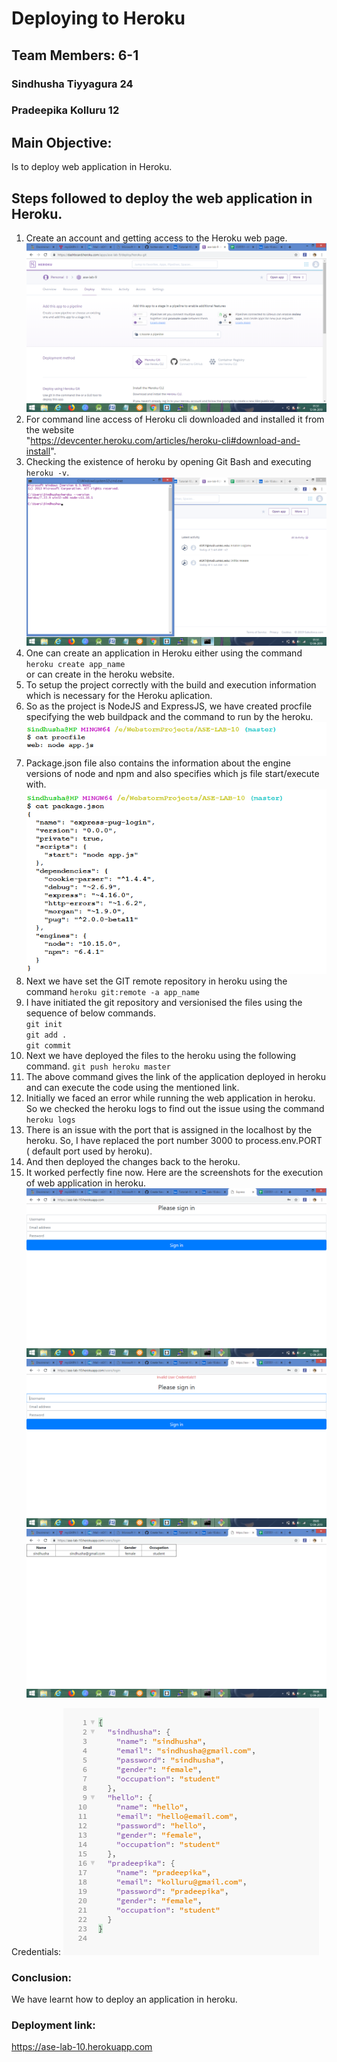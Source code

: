 # Deploying to Heroku

## Team Members: 6-1
### Sindhusha Tiyyagura 24
### Pradeepika Kolluru 12

## Main Objective:
Is to deploy web application in Heroku.

## Steps followed to deploy the web application in Heroku.

1) Create an account and getting access to the Heroku web page.
![](https://github.com/sindhusha-t/ASE-Lab-Assignments/raw/master/LAB-10/Screenshots/account%20creation.png)
2) For command line access of Heroku cli downloaded and installed it from the website   
"https://devcenter.heroku.com/articles/heroku-cli#download-and-install".
3) Checking the existence of heroku by opening Git Bash and executing `heroku -v`.
![](https://github.com/sindhusha-t/ASE-Lab-Assignments/raw/master/LAB-10/Screenshots/verified%20heroku.png)
4) One can create an application in Heroku either using the command `heroku create app_name`    
or can create in the heroku website.
5) To setup the project correctly with the build and execution information which is necessary for the Heroku aplication.
6) So as the project is NodeJS and ExpressJS, we have created procfile specifying the web buildpack and the command to run by the heroku.
![](https://github.com/sindhusha-t/ASE-Lab-Assignments/raw/master/LAB-10/Screenshots/proc%20file.PNG)
7) Package.json file also contains the information about the engine versions of node and npm and also specifies which js file start/execute with. 
![](https://github.com/sindhusha-t/ASE-Lab-Assignments/raw/master/LAB-10/Screenshots/package.json%20file.PNG)
8) Next we have set the GIT remote repository in heroku using the command `heroku git:remote -a app_name`
9) I have initiated the git repository and versionised the files using the sequence of below commands.   
`git init`   
`git add .`   
`git commit`   
10) Next we have deployed the files to the heroku using the following command.
`git push heroku master`
11) The above command gives the link of the application deployed in heroku and can execute the code using the mentioned link.
12) Initially we faced an error while running the web application in heroku. So we checked the heroku logs to find out the issue using the command `heroku logs`
13) There is an issue with the port that is assigned in the localhost by the heroku. So, I have replaced the port number 3000 to process.env.PORT ( default port used by heroku).
14) And then deployed the changes back to the heroku.
15) It worked perfectly fine now.
Here are the screenshots for the execution of web application in heroku.
![](https://github.com/sindhusha-t/ASE-Lab-Assignments/raw/master/LAB-10/Screenshots/login%20page.png)
![](https://github.com/sindhusha-t/ASE-Lab-Assignments/raw/master/LAB-10/Screenshots/Invalid%20credentails.png)
![](https://github.com/sindhusha-t/ASE-Lab-Assignments/raw/master/LAB-10/Screenshots/details%20from%20cookie.png)

Credentials:
![](https://github.com/sindhusha-t/ASE-Lab-Assignments/raw/master/LAB-10/Screenshots/credentials%20for%20web%20app.PNG)

### Conclusion:
We have learnt how to deploy an application in heroku.

### Deployment link:
https://ase-lab-10.herokuapp.com
